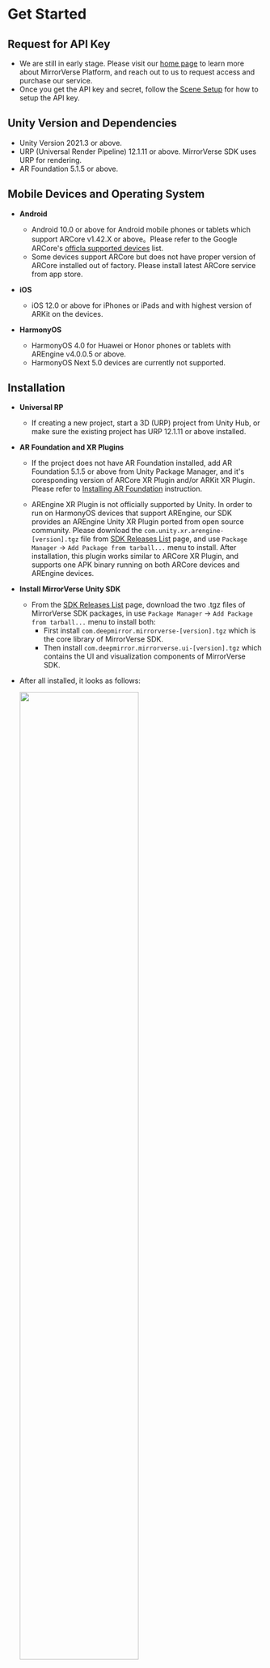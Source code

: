 # Get Started

## Request for API Key
- We are still in early stage. Please visit our [home page](https://mirrorscene.deepmirror.com) to learn more about MirrorVerse Platform, and reach out to us to request access and purchase our service.
- Once you get the API key and secret, follow the [Scene Setup](#scene-setup) for how to setup the API key.


## Unity Version and Dependencies

- Unity Version 2021.3 or above.
- URP (Universal Render Pipeline) 12.1.11 or above. MirrorVerse SDK uses URP for rendering.
- AR Foundation 5.1.5 or above.

## Mobile Devices and Operating System
- **Android**
    - Android 10.0 or above for Android mobile phones or tablets which support ARCore v1.42.X or above。Please refer to the Google ARCore's [officla supported devices](https://developers.google.com/ar/devices) list.
    - Some devices support ARCore but does not have proper version of ARCore installed out of factory. Please install latest ARCore service from app store.
- **iOS**
    - iOS 12.0 or above for iPhones or iPads and with highest version of ARKit on the devices.

- **HarmonyOS**
    - HarmonyOS 4.0 for Huawei or Honor phones or tablets with AREngine v4.0.0.5 or above.
    - HarmonyOS Next 5.0 devices are currently not supported.



## Installation

- **Universal RP**
    - If creating a new project, start a 3D (URP) project from Unity Hub, or make sure the existing project has URP 12.1.11 or above installed.

- **AR Foundation and XR Plugins**
    - If the project does not have AR Foundation installed, add AR Foundation 5.1.5 or above from Unity Package Manager, and it's coresponding version of ARCore XR Plugin and/or ARKit XR Plugin. Please refer to [Installing AR Foundation](https://docs.unity3d.com/Packages/com.unity.xr.arfoundation@5.1/manual/index.html#installing-ar-foundation) instruction. 

    - AREngine XR Plugin is not officially supported by Unity. In order to run on HarmonyOS devices that support AREngine, our SDK provides an AREngine Unity XR Plugin ported from open source community. Please download the  `com.unity.xr.arengine-[version].tgz` file from [SDK Releases List](https://github.com/deepmirrordev/MirrorVerseUnitySDK/releases) page, and use  `Package Manager` -> `Add Package from tarball...` menu to install. After installation, this plugin works similar to ARCore XR Plugin, and supports one APK binary running on both ARCore devices and AREngine devices. 

- **Install MirrorVerse Unity SDK**
    - From the [SDK Releases List](https://github.com/deepmirrordev/MirrorVerseUnitySDK/releases) page, download the two .tgz files of MirrorVerse SDK packages, in use  `Package Manager` -> `Add Package from tarball...` menu to install both:
        - First install `com.deepmirror.mirrorverse-[version].tgz` which is the core library of MirrorVerse SDK.
        - Then install `com.deepmirror.mirrorverse.ui-[version].tgz` which contains the UI and visualization components of MirrorVerse SDK.

- After all installed, it looks as follows:

    <img src="https://github.com/user-attachments/assets/157ccffe-099f-4ab3-adb9-a60097b44e9a" width="70%">

- If a newer version of MirrorVerse Unity SDK has released, please visit [SDK Releases List](https://github.com/deepmirrordev/MirrorVerseUnitySDK/releases) page to download the latest version of .tgz files.  And re-install the newer version from `Package Manager` -> `Add Package from tarball...` menu in the Unity project.


## Configurations

- Make sure the XR plugins are installed and enabled for your target platforms.
    - Under `XR Plugin-in Management` in settings
        - Check `ARCore` under Android tab.
            - Check `AREngine` if HarmonyOS is target platform.
            - If more than one platform are checked (e.g. both `ARCore` and `AREngine` are checked), uncheck `Initialize XR on Startup`.
        - Check `ARKit` under iOS tab.
- Make sure Android player has correctly configured.
    - Under  `Build Settings` -> `Player Settings` -> `Player` -> `Android` -> `Other Settings`,
        - Select `Rendering` -> `Graphics APIs`, uncheck `Auto Graphics API`, remove `Vulkan` if exists, and keep only `OpenGLES3`.
            - If HarmonyOS is target platform, uncheck `Multithreaded Rendering`. AREngine plugin does not support this for now.
        - Select `Identification` -> `Minimum API Level` to `API level 29`.
        - Select `Configuration` -> `Scripting Backend` to `IL2CPP` instead of `Mono`.
        - Check `Configuration` -> `Target Architectures` to `ARM64` instead of others.
- Make sure iOS player has correctly configured camera and location usage description.
    - Under  `Build Settings` -> `Player Settings` -> `Player` -> `iOS` -> `Other Settings`,
        - Add descripion text for `Configuration` -> `Camera Usage Description` field.
        - Add descripion text for `Configuration` -> `Location Usage Description` field.
- Make sure `AR Background Renderer Feature` has been enabled for your active URP renderer setting. By default, the URP renderer settings assets are under `Assets/Settings` folder in Unity project.

    <img src="https://github.com/user-attachments/assets/8727c4a9-bf00-458d-9c76-49b95fb86fe7" width="70%">


## Scene Setup

- `MirrorVerse SDK` and `MirrorVerse SDK UI` contain various prefabs to fulfill Unity scenes with different requirement, from using default UI and visuals with almost zero configuration, to fully configurable rendering and interactions.

- If your application directly uses DefaultUI or CLassyUI provided by `MirrorVerse SDK UI` package, you can directly drag one of the prefabs to your scene in Unity from the following package folders:
    
    - DefaultUI: `Packages/MirrorVerse SDK UI/Prefabs/MirrorSceneAll_DefaultUI.prefab`
    - ClassyUI: `Packages/MirrorVerse SDK UI/Prefabs/MirrorSceneAll_ClassyUI.prefab`

  Each of these prefabs provides all necessary components needed to setup a simple AR environment in your Unity scene.
    - Core components: `MirrorVerseImpl`, `ArFoundationAdapter`，`ArFoundationCamera`
    - Customizable visuzalization component: `MirrorSceneRenderer`
    - Customizable UI component: `MirrorSceneDefaultUI` or `MirrorSceneClassyUI`

- Setup the API key. In your Unity project, right click to open `Create` -> `MirrorVerse` -> `App Auth Options` to create an empty app auth assets, and fill your API key and secret there. Drag the `appAuthOptions.asset` file to the `MirrorSceneImpl` game object's `App Auth Options` property.
- Some existing Unity game objects need to be configured
    - EventSystem: If not yet, add `EventSystem` to your Unity scene:

    <img src="https://github.com/user-attachments/assets/d23db633-5021-419a-ab5c-88b755a386a3" width="70%">

    - Camera: The core component prefab contains an AR camera. Remove or deactive original normal camera if there are any.
    - Light: Adjust the `Directional Light` in the Unity scene to get the best AR effect on real device.

- After the setup, the Unity project looks like this:

  <img src="https://github.com/user-attachments/assets/08c01eb6-d976-48ec-8bfb-209b400fac85" width="70%">

- If your application chooses to use ClassyUI interaction components, there are two URP renderer features needs to be enabled in the project, as following picture shows:
    - `Blur Background Renderer Feature`
    - `Scan Line Renderer Feature`

  <img src="https://github.com/user-attachments/assets/5fdac3f1-ffcd-45fd-b1b9-11293065da7e" width="70%">


## Scripting

After the setup in Unity scene, now we can use scripts to trigger SDK to create and use MirrorScene system. Please read [`IMirrorScene`](../Project/Assets/MirrorVerse/Scripts/MirrorScene/IMirrorScene.cs) interface and related events and data structures.

If using the ``MirrorSceneAll_DefaultUI.prefab` components provided from `MirrorVerse SDK UI` package, there is simpler way to just use the UI component, because all glue codes are implemented already. Try the following codes and add this MonoBehaviour to an empty game object in the Unity scene:

```C#
using UnityEngine;
using MirrorVerse;
using MirrorVerse.UI.MirrorSceneDefaultUI;

public class MyExampleGame : MonoBehaviour
{
    private void Start()
    {
        if (MirrorScene.IsAvailable())
        {
            DefaultUI.Instance.onMenuFinish += OnMenuFinished;
            // Called at start to trigger the MirrorScene UI Menu.
            DefaultUI.Instance.Restart();
        }
    }

    private void OnMenuFinished()
    {
        // Called scene is ready and localized.

        // Now start the game logic.
        // Access scene infomation via IMirrorScene interface.
    }
}
```
If using the `MirrorSceneAll_ClassyUI.prefab` instead, then simply replace `DefaultUI` to `ClassyUI` in the codes above.

Then build Android or iOS package and install on your phone to run a simple AR scene powered by `MirrorScene`.

Please checkout [MirrorSceneExamples](https://github.com/deepmirrordev/MirrorSceneExamples) repo for other sample applications and demos uses DefaultUI or ClassyUI.


## Advanced Customization

### Customize Visualization

There are several options or configurations that are configurable, like `StaticMeshRendererOptions`, `PointCloudRendererOptions` etc. If you want to override the options, you can:
- Use right click context menu `Create` -> `MirrorVerse` to create an empty options instance asset, and fill in values yourself.
- Then drag the new asset to the cooresponding property of the `MirrorSceneRenderer` game object.

  <img src="https://github.com/user-attachments/assets/3fe44117-3b6a-47d5-8837-f672d387e169" width="70%">

- If you want further customization the rendering, you can also override the renderer classes in `/Renderers` folder in `MirrorVerse SDK UI` package. Just implement your own visualization and hook them up to `MirrorSceneRenderer` game object.
- Or implement entire visualization logic by inheriting `SceneRenderer` interface and replace default rendering components in the prefab.

### Customize UI Styles

`MirrorVerse SDK UI` package provides two sets of interaction flows: `MirrorSceneDefaultUI` and `MirrorSceneClassyUI`, which are used in sample apps come with the SDK. You can modify or replace any of the parameters or assets in the components to make scan, join or AR related operations with your customimized styles.

### Customize UI Flows

You can also write your own flows of interactions. After `MirrorScene` initialized, the system will transition its states in a graph during user's operations. 

<img src="https://github.com/user-attachments/assets/9a4a7e7e-512c-45b6-895a-e180d9346489" width="100%">

You can use `IMirrorScene` interface to access information from the system, or operate the system, e.g. start streaming or exit localiztion.  You can also can add UI between events, calls and waitings during the MirrorScene operation flows. See the diagrams above, the left diagram illustrates the state transitions for a host device, and the right diagram illustrates the state transition graph for a guest.

Thu, in this senario the fully customized flow does not use the SDK provided UI components, but only use the core SDK package.

Below is a simplest code reference that only uses `IMirrorVerse` interface to hook up the whole flow, including multiple users scenario.

```C#
using UnityEngine;
using MirrorVerse;

public class MyExampleGame : MonoBehaviour
{
    private void Start()
    {
        if (MirrorScene.IsAvailable())
        {
            // Register an event handler to handle scene standby event.
            MirrorScene.Get().onSceneStandby += OnSceneStandby;

            // Register an event handler to handle scene ready event.
            MirrorScene.Get().onSceneReady += OnSceneReady;

            // There are other useful events to handle.
        }
    }
    
    public void OnStartButtonClicked()
    {
        // Called by button clicks, creates a scene.
        // Once the scene is created, OnSceneStandby event will be triggered.
        MirrorScene.Get().CreateScene();
    }
    
    public void OnJoinButtonClicked()
    {
        // Called by button clicks, joins a scene by marker detection.
        MirrorScene.Get().StartMarkerDetection((marker, markerPose, localizedPose) =>
        {
            // Once the scene is joined and loaded, OnSceneStandby event will be triggered.
            MirrorScene.Get().JoinScene(marker.sceneId);
        });
    }

    private void OnSceneStandby(StatusOr<SceneInfo> sceneInfo)
    {
        switch (sceneInfo.Value.status)
        {
            case SceneStatus.Empty:
            case SceneStatus.Capturing:
                // Created a scene or joined a scene just created, start streaming.
                MirrorScene.Get().StartSceneStream();
                break;
            case SceneStatus.Completed:
                // Joined a completed scene, start downloading the mesh.
                MirrorScene.Get().DownloadSceneMesh();
                break;
        }
    }

    public void OnFinishButtonClicked()
    {
        // Called by button clickes, finishes the stream.
        // The scene starts to process in the cloud.
        MirrorScene.Get().FinishSceneStream();
    }

    private void OnSceneReady(StatusOr<SceneInfo> sceneInfo)
    {
        // Called when a scene has processed and ready to use.
        if (sceneInfo.HasValue)
        {
            // Starts localization so that the device tracking never lost.            
            MirrorScene.Get().StartLocalization();
        }
    }

    public void OnExitButtonClicked()
    {
        // Called by button clicks, exits the scene.
        MirrorScene.Get().ExitScene();
    }
}
```